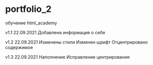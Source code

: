 # portfolio_2
 обучение html_academy

 v1.1 22.09.2021
    Добавлена информация о себе

v1.2 22.09.2021
   Изменены стили
   Изменен шрифт
   Отцентрировано содержимое

v1.3 22.09.2021
   Наполнение
   Исправление центрирования